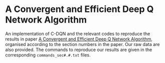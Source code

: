 # A Convergent and Efficient Deep Q Network Algorithm
An implementation of C-DQN and the relevant codes to reproduce the results in paper [A Convergent and Efficient Deep Q Network Algorithm](https://arxiv.org/abs/2106.15419), organised according to the section numbers in the paper. Our raw data are also provided. The commands to reproduce our results are given in the corresponding ```commands_sec#.#.txt``` files.
